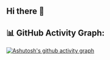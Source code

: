 ## Hi there 👋

## 📊 GitHub Activity Graph:

[![Ashutosh's github activity graph](https://github-readme-activity-graph.vercel.app/graph?username=webpro255)](https://github.com/ashutosh00710/github-readme-activity-graph)

<!--
**webpro255/webpro255** is a ✨ _special_ ✨ repository because its `README.md` (this file) appears on your GitHub profile.

Here are some ideas to get you started:

- 🔭 I’m currently working on ...
- 🌱 I’m currently learning ...
- 👯 I’m looking to collaborate on ...
- 🤔 I’m looking for help with ...
- 💬 Ask me about ...
- 📫 How to reach me: ...
- 😄 Pronouns: ...
- ⚡ Fun fact: ...
-->
